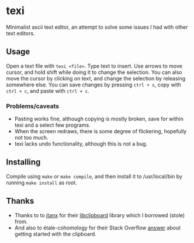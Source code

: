 # texi
Minimalist ascii text editor, an attempt to solve some
issues I had with other text editors.

## Usage
Open a text file with `texi <file>`. Type text to insert. 
Use arrows to move cursor, and hold shift while doing it
to change the selection. You can also move the cursor by
clicking on text, and change the selection by releasing
somewhere else. You can save changes by pressing `ctrl + s`,
copy with `ctrl + c`, and paste with `ctrl + c`. 

### Problems/caveats
- Pasting works fine, although copying is mostly broken,
save for within texi and a select few programs.
- When the screen redraws, there is some degree of flickering, hopefully not too much.
- texi lacks undo functionality, although this is not a bug.

## Installing
Compile using `make` or `make compile`, and then install
it to /usr/local/bin by running `make install` as root.

## Thanks
- Thanks to to [jtanx](https://github.com/jtanx) for their [libclipboard](https://github.com/jtanx/libclipboard) library which I borrowed (stole) from.
- And also to étale-cohomology for their Stack Overflow [answer](https://stackoverflow.com/a/72977399) about getting started with the clipboard.
